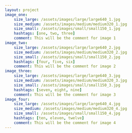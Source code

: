 ```yaml
---
layout: project
image_one:
    size_large: /assets/images/large/large640_1.jpg
    size_medium: /assets/images/medium/medium320_1.jpg
    size_small: /assets/images/small/small150_1.jpg
    hashtags: [one, two, three]
    comment: This will be the comment for image 1
image_two:
    size_large: /assets/images/large/large640_2.jpg
    size_medium: /assets/images/medium/medium320_2.jpg
    size_small: /assets/images/small/small150_2.jpg
    hashtags: [four, five, six]
    comment: This will be the comment for image 2
image_three:
    size_large: /assets/images/large/large640_3.jpg
    size_medium: /assets/images/medium/medium320_3.jpg
    size_small: /assets/images/small/small150_3.jpg
    hashtags: [seven, eight, nine]
    comment: This will be the comment for image 3
image_four:
    size_large: /assets/images/large/large640_4.jpg
    size_medium: /assets/images/medium/medium320_4.jpg
    size_small: /assets/images/small/small150_4.jpg
    hashtags: [ten, eleven, twelve]
    comment: This will be the comment for image 4
---
```

